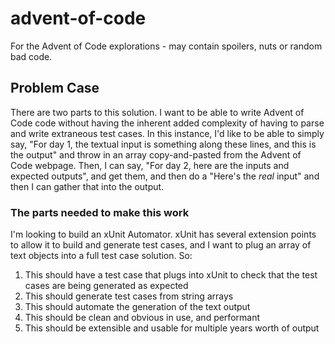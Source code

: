 # advent-of-code

For the Advent of Code explorations - may contain spoilers, nuts or random bad code.

## Problem Case

There are two parts to this solution.  I want to be able to write Advent of Code code without having the inherent added complexity of
having to parse and write extraneous test cases.  In this instance, I'd like to be able to simply say, "For day 1, the textual input
is something along these lines, and this is the output" and throw in an array copy-and-pasted from the Advent of Code webpage.  Then,
I can say, "For day 2, here are the inputs and expected outputs", and get them, and then do a "Here's the *real* input" and then I
can gather that into the output.

### The parts needed to make this work

I'm looking to build an xUnit Automator.  xUnit has several extension points to allow it to build and generate test cases, and I want
to plug an array of text objects into a full test case solution.  So:

1. This should have a test case that plugs into xUnit to check that the test cases are being generated as expected
1. This should generate test cases from string arrays
1. This should automate the generation of the text output
1. This should be clean and obvious in use, and performant
1. This should be extensible and usable for multiple years worth of output
